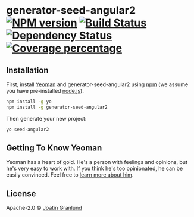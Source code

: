 # generator-seed-angular2 [![NPM version][npm-image]][npm-url] [![Build Status][travis-image]][travis-url] [![Dependency Status][daviddm-image]][daviddm-url] [![Coverage percentage][coveralls-image]][coveralls-url]
> 

## Installation

First, install [Yeoman](http://yeoman.io) and generator-seed-angular2 using [npm](https://www.npmjs.com/) (we assume you have pre-installed [node.js](https://nodejs.org/)).

```bash
npm install -g yo
npm install -g generator-seed-angular2
```

Then generate your new project:

```bash
yo seed-angular2
```

## Getting To Know Yeoman

Yeoman has a heart of gold. He&#39;s a person with feelings and opinions, but he&#39;s very easy to work with. If you think he&#39;s too opinionated, he can be easily convinced. Feel free to [learn more about him](http://yeoman.io/).

## License

Apache-2.0 © [Joatin Granlund]()


[npm-image]: https://badge.fury.io/js/generator-seed-angular2.svg
[npm-url]: https://npmjs.org/package/generator-seed-angular2
[travis-image]: https://travis-ci.org/joatin/generator-seed-angular2.svg?branch=master
[travis-url]: https://travis-ci.org/joatin/generator-seed-angular2
[daviddm-image]: https://david-dm.org/joatin/generator-seed-angular2.svg?theme=shields.io
[daviddm-url]: https://david-dm.org/joatin/generator-seed-angular2
[coveralls-image]: https://coveralls.io/repos/joatin/generator-seed-angular2/badge.svg
[coveralls-url]: https://coveralls.io/r/joatin/generator-seed-angular2
